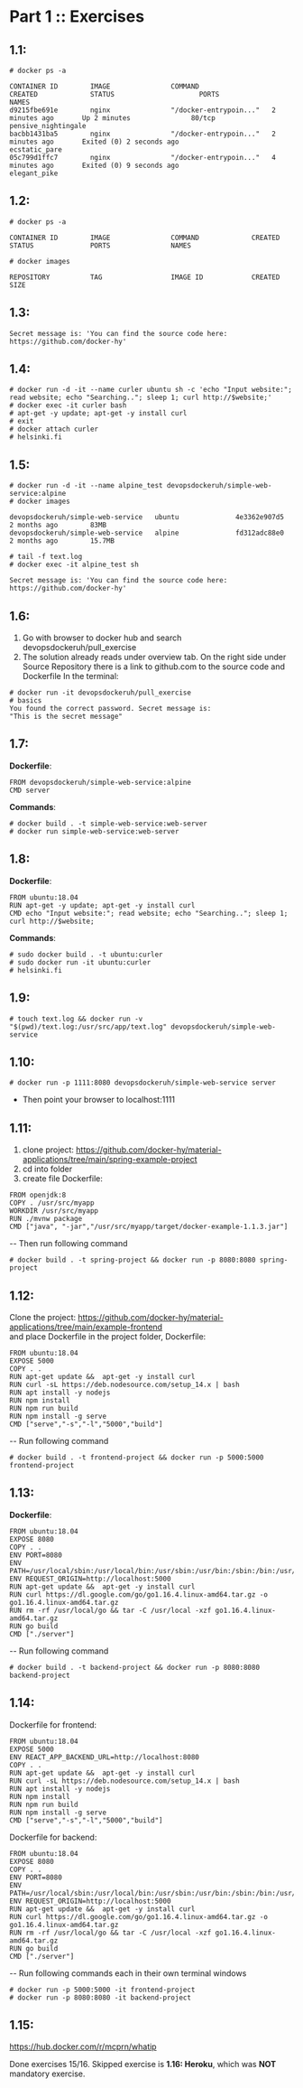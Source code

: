 # Part 1 :: Exercises

## 1.1:
```
# docker ps -a

CONTAINER ID        IMAGE               COMMAND                  CREATED             STATUS                     PORTS               NAMES
d9215fbe691e        nginx               "/docker-entrypoin..."   2 minutes ago       Up 2 minutes               80/tcp              pensive_nightingale
bacbb1431ba5        nginx               "/docker-entrypoin..."   2 minutes ago       Exited (0) 2 seconds ago                       ecstatic_pare
05c799d1ffc7        nginx               "/docker-entrypoin..."   4 minutes ago       Exited (0) 9 seconds ago                       elegant_pike
```

## 1.2:
```
# docker ps -a

CONTAINER ID        IMAGE               COMMAND             CREATED             STATUS              PORTS               NAMES

# docker images

REPOSITORY          TAG                 IMAGE ID            CREATED             SIZE
```

## 1.3:  
```
Secret message is: 'You can find the source code here: https://github.com/docker-hy'
```

## 1.4:
```
# docker run -d -it --name curler ubuntu sh -c 'echo "Input website:"; read website; echo "Searching.."; sleep 1; curl http://$website;'
# docker exec -it curler bash
# apt-get -y update; apt-get -y install curl
# exit
# docker attach curler
# helsinki.fi
```

## 1.5:
```
# docker run -d -it --name alpine_test devopsdockeruh/simple-web-service:alpine
# docker images

devopsdockeruh/simple-web-service   ubuntu              4e3362e907d5        2 months ago        83MB
devopsdockeruh/simple-web-service   alpine              fd312adc88e0        2 months ago        15.7MB

# tail -f text.log
# docker exec -it alpine_test sh

Secret message is: 'You can find the source code here: https://github.com/docker-hy'
```

## 1.6:

1. Go with browser to docker hub and search devopsdockeruh/pull_exercise
2. The solution already reads under overview tab. On the right side under Source Repository there is a link to github.com to the source code and Dockerfile
In the terminal:
```
# docker run -it devopsdockeruh/pull_exercise
# basics
You found the correct password. Secret message is:
"This is the secret message"
```

## 1.7:

**Dockerfile**:
```
FROM devopsdockeruh/simple-web-service:alpine
CMD server
```
**Commands**:
```
# docker build . -t simple-web-service:web-server
# docker run simple-web-service:web-server
```

## 1.8:
**Dockerfile**:
```
FROM ubuntu:18.04
RUN apt-get -y update; apt-get -y install curl
CMD echo "Input website:"; read website; echo "Searching.."; sleep 1; curl http://$website;
```
**Commands**:
```
# sudo docker build . -t ubuntu:curler
# sudo docker run -it ubuntu:curler
# helsinki.fi
```
## 1.9:
```
# touch text.log && docker run -v "$(pwd)/text.log:/usr/src/app/text.log" devopsdockeruh/simple-web-service
```

## 1.10:
```
# docker run -p 1111:8080 devopsdockeruh/simple-web-service server
```
- Then point your browser to localhost:1111

## 1.11:

1. clone project: https://github.com/docker-hy/material-applications/tree/main/spring-example-project
2. cd into folder
3. create file Dockerfile:
```
FROM openjdk:8
COPY . /usr/src/myapp
WORKDIR /usr/src/myapp
RUN ./mvnw package
CMD ["java", "-jar","/usr/src/myapp/target/docker-example-1.1.3.jar"]
```
-- Then run following command
```
# docker build . -t spring-project && docker run -p 8080:8080 spring-project
```

## 1.12:

Clone the project: https://github.com/docker-hy/material-applications/tree/main/example-frontend     
and place Dockerfile in the project folder, Dockerfile:
```
FROM ubuntu:18.04
EXPOSE 5000
COPY . .
RUN apt-get update &&  apt-get -y install curl
RUN curl -sL https://deb.nodesource.com/setup_14.x | bash
RUN apt install -y nodejs
RUN npm install
RUN npm run build
RUN npm install -g serve
CMD ["serve","-s","-l","5000","build"]
```
-- Run following command
```
# docker build . -t frontend-project && docker run -p 5000:5000 frontend-project
```
## 1.13:
**Dockerfile**:
```
FROM ubuntu:18.04
EXPOSE 8080
COPY . .
ENV PORT=8080
ENV PATH=/usr/local/sbin:/usr/local/bin:/usr/sbin:/usr/bin:/sbin:/bin:/usr/games:/usr/local/games:/snap/bin:/usr/local/go/bin
ENV REQUEST_ORIGIN=http://localhost:5000
RUN apt-get update &&  apt-get -y install curl
RUN curl https://dl.google.com/go/go1.16.4.linux-amd64.tar.gz -o go1.16.4.linux-amd64.tar.gz
RUN rm -rf /usr/local/go && tar -C /usr/local -xzf go1.16.4.linux-amd64.tar.gz
RUN go build
CMD ["./server"]
```
-- Run following command
```
# docker build . -t backend-project && docker run -p 8080:8080 backend-project
```

## 1.14:
Dockerfile for frontend:
```
FROM ubuntu:18.04
EXPOSE 5000
ENV REACT_APP_BACKEND_URL=http://localhost:8080
COPY . .
RUN apt-get update &&  apt-get -y install curl
RUN curl -sL https://deb.nodesource.com/setup_14.x | bash
RUN apt install -y nodejs
RUN npm install
RUN npm run build
RUN npm install -g serve
CMD ["serve","-s","-l","5000","build"]
```
Dockerfile for backend:
```
FROM ubuntu:18.04
EXPOSE 8080
COPY . .
ENV PORT=8080
ENV PATH=/usr/local/sbin:/usr/local/bin:/usr/sbin:/usr/bin:/sbin:/bin:/usr/games:/usr/local/games:/snap/bin:/usr/local/go/bin
ENV REQUEST_ORIGIN=http://localhost:5000
RUN apt-get update &&  apt-get -y install curl
RUN curl https://dl.google.com/go/go1.16.4.linux-amd64.tar.gz -o go1.16.4.linux-amd64.tar.gz
RUN rm -rf /usr/local/go && tar -C /usr/local -xzf go1.16.4.linux-amd64.tar.gz
RUN go build
CMD ["./server"]
```
-- Run following commands each in their own terminal windows
```
# docker run -p 5000:5000 -it frontend-project
# docker run -p 8080:8080 -it backend-project
```

## 1.15:
https://hub.docker.com/r/mcprn/whatip


Done exercises 15/16. Skipped exercise is **1.16: Heroku**, which was **NOT** mandatory exercise.
